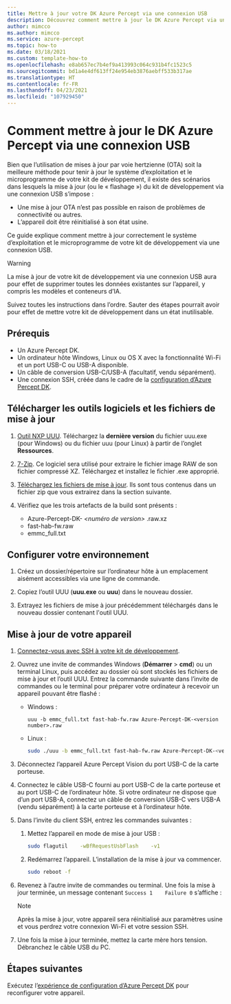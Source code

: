 ```yaml
---
title: Mettre à jour votre DK Azure Percept via une connexion USB
description: Découvrez comment mettre à jour le DK Azure Percept via une connexion USB
author: mimcco
ms.author: mimcco
ms.service: azure-percept
ms.topic: how-to
ms.date: 03/18/2021
ms.custom: template-how-to
ms.openlocfilehash: e8ab657ec7b4ef9a413993c064c931b4fc1523c5
ms.sourcegitcommit: bd1a4e4df613ff24e954eb3876aebff533b317ae
ms.translationtype: HT
ms.contentlocale: fr-FR
ms.lasthandoff: 04/23/2021
ms.locfileid: "107929450"
---
```

# <a name="how-to-update-azure-percept-dk-over-a-usb-connection"></a>Comment mettre à jour le DK Azure Percept via une connexion USB

Bien que l’utilisation de mises à jour par voie hertzienne (OTA) soit la meilleure méthode pour tenir à jour le système d’exploitation et le microprogramme de votre kit de développement, il existe des scénarios dans lesquels la mise à jour (ou le « flashage ») du kit de développement via une connexion USB s’impose :

- Une mise à jour OTA n’est pas possible en raison de problèmes de connectivité ou autres.
- L’appareil doit être réinitialisé à son état usine.

Ce guide explique comment mettre à jour correctement le système d’exploitation et le microprogramme de votre kit de développement via une connexion USB.

> [!WARNING]
> La mise à jour de votre kit de développement via une connexion USB aura pour effet de supprimer toutes les données existantes sur l’appareil, y compris les modèles et conteneurs d’IA.
>
> Suivez toutes les instructions dans l’ordre. Sauter des étapes pourrait avoir pour effet de mettre votre kit de développement dans un état inutilisable.

## <a name="prerequisites"></a>Prérequis

- Un Azure Percept DK.
- Un ordinateur hôte Windows, Linux ou OS X avec la fonctionnalité Wi-Fi et un port USB-C ou USB-A disponible.
- Un câble de conversion USB-C/USB-A (facultatif, vendu séparément).
- Une connexion SSH, créée dans le cadre de la [configuration d’Azure Percept DK](./quickstart-percept-dk-set-up.md).

## <a name="download-software-tools-and-update-files"></a>Télécharger les outils logiciels et les fichiers de mise à jour

1. [Outil NXP UUU](https://github.com/NXPmicro/mfgtools/releases). Téléchargez la **dernière version** du fichier uuu.exe (pour Windows) ou du fichier uuu (pour Linux) à partir de l’onglet **Ressources**.

1. [7-Zip](https://www.7-zip.org/). Ce logiciel sera utilisé pour extraire le fichier image RAW de son fichier compressé XZ. Téléchargez et installez le fichier .exe approprié.

1. [Téléchargez les fichiers de mise à jour](https://go.microsoft.com/fwlink/?linkid=2155734). Ils sont tous contenus dans un fichier zip que vous extrairez dans la section suivante.

1. Vérifiez que les trois artefacts de la build sont présents :
    - Azure-Percept-DK- *&lt;numéro de version&gt;* .raw.xz
    - fast-hab-fw.raw
    - emmc_full.txt

## <a name="set-up-your-environment"></a>Configurer votre environnement

1. Créez un dossier/répertoire sur l’ordinateur hôte à un emplacement aisément accessibles via une ligne de commande.

1. Copiez l’outil UUU (**uuu.exe** ou **uuu**) dans le nouveau dossier.

1. Extrayez les fichiers de mise à jour précédemment téléchargés dans le nouveau dossier contenant l'outil UUU.

## <a name="update-your-device"></a>Mise à jour de votre appareil

1. [Connectez-vous avec SSH à votre kit de développement](./how-to-ssh-into-percept-dk.md).

1. Ouvrez une invite de commandes Windows (**Démarrer** > **cmd**) ou un terminal Linux, puis accédez au dossier où sont stockés les fichiers de mise à jour et l’outil UUU. Entrez la commande suivante dans l’invite de commandes ou le terminal pour préparer votre ordinateur à recevoir un appareil pouvant être flashé :

    - Windows :

        ```console
        uuu -b emmc_full.txt fast-hab-fw.raw Azure-Percept-DK-<version number>.raw 
        ```

    - Linux :

        ```bash
        sudo ./uuu -b emmc_full.txt fast-hab-fw.raw Azure-Percept-DK-<version number>.raw
        ```

1. Déconnectez l’appareil Azure Percept Vision du port USB-C de la carte porteuse.

1. Connectez le câble USB-C fourni au port USB-C de la carte porteuse et au port USB-C de l’ordinateur hôte. Si votre ordinateur ne dispose que d’un port USB-A, connectez un câble de conversion USB-C vers USB-A (vendu séparément) à la carte porteuse et à l’ordinateur hôte.

1. Dans l’invite du client SSH, entrez les commandes suivantes :

    1. Mettez l’appareil en mode de mise à jour USB :

        ```bash
        sudo flagutil    -wBfRequestUsbFlash    -v1
        ```

    1. Redémarrez l’appareil. L’installation de la mise à jour va commencer.

        ```bash
        sudo reboot -f
        ```

1. Revenez à l’autre invite de commandes ou terminal. Une fois la mise à jour terminée, un message contenant ```Success 1    Failure 0``` s’affiche :

    > [!NOTE]
    > Après la mise à jour, votre appareil sera réinitialisé aux paramètres usine et vous perdrez votre connexion Wi-Fi et votre session SSH.

1. Une fois la mise à jour terminée, mettez la carte mère hors tension. Débranchez le câble USB du PC.  

## <a name="next-steps"></a>Étapes suivantes

Exécutez l’[expérience de configuration d’Azure Percept DK](./quickstart-percept-dk-set-up.md) pour reconfigurer votre appareil.
